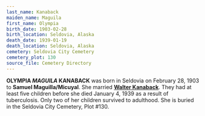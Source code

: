 ```yaml
---
last_name: Kanaback
maiden_name: Maguila
first_name: Olympia
birth_date: 1903-02-28
birth_location: Seldovia, Alaska
death_date: 1939-01-19
death_location: Seldovia, Alaska
cemetery: Seldovia City Cemetery
cemetery_plot: 130
source_file: Cemetery Directory
---
```


**OLYMPIA *MAGUILA* KANABACK** was born in Seldovia on February 28, 1903 to **Samuel
Maguilla/Micuyal**. She married [**Walter Kanaback**](./Kanaback_Walter_Sr.md). They
had at least five children before she died January 4, 1939 as a result of tuberculosis. Only two of her children survived to adulthood. She is buried
in the Seldovia City Cemetery, Plot \#130.

